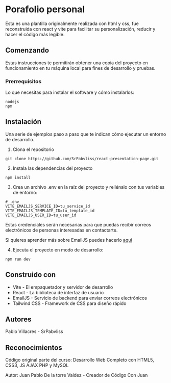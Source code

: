 # Porafolio personal

Esta es una plantilla originalmente realizada con html y css, fue reconstruida con react y vite para facilitar su personalización, reducir y hacer el código más legible.

## Comenzando

Estas instrucciones te permitirán obtener una copia del proyecto en funcionamiento en tu máquina local para fines de desarrollo y pruebas.

### Prerrequisitos

Lo que necesitas para instalar el software y cómo instalarlos:

```
nodejs 
npm
```

## Instalación

Una serie de ejemplos paso a paso que te indican cómo ejecutar un entorno de desarrollo.

1. Clona el repositorio
```
git clone https://github.com/SrPabvliss/react-presentation-page.git
```

2. Instala las dependencias del proyecto
```
npm install
```

3. Crea un archivo .env en la raíz del proyecto y rellénalo con tus variables de entorno:
```
# .env
VITE_EMAILJS_SERVICE_ID=tu_service_id
VITE_EMAILJS_TEMPLATE_ID=tu_template_id
VITE_EMAILJS_USER_ID=tu_user_id
```

Estas credenciales serán necesarias para que puedas recibir correos electrónicos de personas interesadas en contactarte.

Si quieres aprender más sobre EmailJS puedes hacerlo [aqui](https://www.emailjs.com/docs/) 

4. Ejecuta el proyecto en modo de desarrollo: 
```
npm run dev
```

## Construido con
* Vite - El empaquetador y servidor de desarrollo
* React - La biblioteca de interfaz de usuario
* EmailJS - Servicio de backend para enviar correos electrónicos
* Tailwind CSS - Framework de CSS para diseño rápido

## Autores
Pablo Villacres - SrPabvliss

## Reconocimientos
Código original parte del curso: 
Desarrollo Web Completo con HTML5, CSS3, JS AJAX PHP y MySQL

Autor: Juan Pablo De la torre Valdez - Creador de Código Con Juan